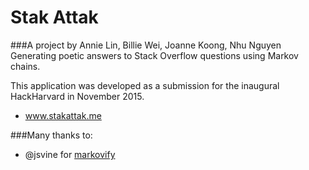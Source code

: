 # Stak Attak

###A project by Annie Lin, Billie Wei, Joanne Koong, Nhu Nguyen
Generating poetic answers to Stack Overflow questions using Markov chains.

This application was developed as a submission for the inaugural HackHarvard in November 2015.
- www.stakattak.me

###Many thanks to:
- @jsvine for [markovify](https://github.com/jsvine/markovify)







